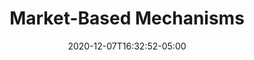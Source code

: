 ---
# Documentation: https://wowchemy.com/docs/managing-content/

title: "Market-Based Mechanisms"
authors: []
date: 2020-12-07T16:32:52-05:00
doi: ""

# Schedule page publish date (NOT publication's date).
# publishDate: 2020-12-07T16:32:52-05:00

# Publication type.
# Legend: 0 = Uncategorized; 1 = Conference paper; 2 = Journal article;
# 3 = Preprint / Working Paper; 4 = Report; 5 = Book; 6 = Book section;
# 7 = Thesis; 8 = Patent
publication_types: ["3"]

# Publication name and optional abbreviated publication name.
publication: "Market-based mechanisms"
publication_short: ""

abstract: ""

# Summary. An optional shortened abstract.
summary: "with [Quitzé Valenzuela-Stookey](http://sites.northwestern.edu/qvr919)<br/>
<br/>
Decision makers frequently condition their actions on economic outcomes, e.g. asset prices, that they believe convey information about an unknown state. However the decision maker’s action, or expectations thereof, may also influence the outcome. In this paper we study the general problem of choosing decision rules mapping outcomes to actions in the presence of such feedback effects. We characterize the set of joint distributions of outcomes, actions, and states that can be implemented as the unique equilibrium by decision rules which satisfy a minimal notion of robustness to manipulation. Moreover, we show that all such equilibria are robust to model misspecification. This characterization of the feasible set greatly simplifies the problem of choosing decision rules. A simple graphical technique allows us to identify qualitative features of optimal policies. We illustrate the power of this approach with an application to corporate bailouts. The results are also useful for characterizing optimal decision rules when the requirement of unique implementation is relaxed."

tags: []
categories: []
featured: true

# Custom links (optional).
#   Uncomment and edit lines below to show custom links.
# links:
# - name: Follow
#   url: https://twitter.com
#   icon_pack: fab
#   icon: twitter

url_pdf: https://northwestern.box.com/s/aveeon5flwvlzd4ij4m9zasgj8978mnq
url_code:
url_dataset:
url_poster:
url_project:
url_slides:
url_source:
url_video:

# Featured image
# To use, add an image named `featured.jpg/png` to your page's folder. 
# Focal points: Smart, Center, TopLeft, Top, TopRight, Left, Right, BottomLeft, Bottom, BottomRight.
image:
  caption: ""
  focal_point: ""
  preview_only: false

# Associated Projects (optional).
#   Associate this publication with one or more of your projects.
#   Simply enter your project's folder or file name without extension.
#   E.g. `internal-project` references `content/project/internal-project/index.md`.
#   Otherwise, set `projects: []`.
projects: []

# Slides (optional).
#   Associate this publication with Markdown slides.
#   Simply enter your slide deck's filename without extension.
#   E.g. `slides: "example"` references `content/slides/example/index.md`.
#   Otherwise, set `slides: ""`.
slides: ""
---